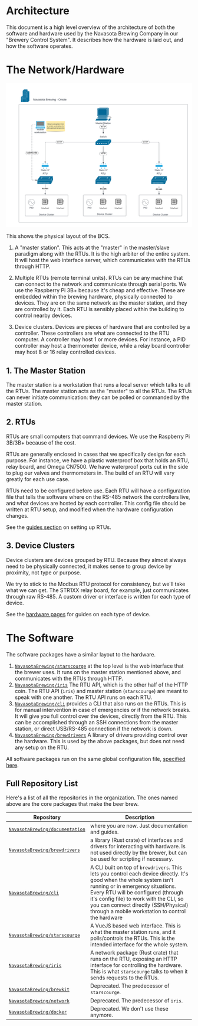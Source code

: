 # Architecture

This document is a high level overview of the architecture of both the software and hardware used by the Navasota Brewing Company in our "Brewery Control System". It describes how the hardware is laid out, and how the software operates.

# The Network/Hardware

![architecture.png](images/nbc_network_architecture.png)

This shows the physical layout of the BCS.

1. A "master station". This acts at the "master" in the master/slave paradigm along with the RTUs. It is the high arbiter of the entire system. It will host the web interface server, which communicates with the RTUs through HTTP.

2. Multiple RTUs (remote terminal units). RTUs can be any machine that can connect to the network and communicate through serial ports. We use the Raspberry Pi 3B+ because it's cheap and effective. These are embedded within the brewing hardware, physically connected to devices. They are on the same network as the master station, and they are controlled by it. Each RTU is sensibly placed within the building to control nearby devices.

3. Device clusters. Devices are pieces of hardware that are controlled by a controller. These controllers are what are connected to the RTU computer. A controller may host 1 or more devices. For instance, a PID controller may host a thermometer device, while a relay board controller may host 8 or 16 relay controlled devices.

## 1. The Master Station
The master station is a workstation that runs a local server which talks to all the RTUs. The master station acts as the "master" to all the RTUs. The RTUs can never initiate communication: they can be polled or commanded by the master station.

## 2. RTUs
RTUs are small computers that command devices. We use the Raspberry Pi 3B/3B+ because of the cost.

RTUs are generally enclosed in cases that we specifically design for each purpose. For instance, we have a plastic waterproof box that holds an RTU, relay board, and Omega CN7500. We have waterproof ports cut in the side to plug our valves and thermometers in. The build of an RTU will vary greatly for each use case.

RTUs need to be configured before use. Each RTU will have a configuration file that tells the software where on the RS-485 network the controllers live, and what devices are hosted by each controller. This config file should be written at RTU setup, and modified when the hardware configuration changes.

See the [guides section](guides/readme.md) on setting up RTUs.

## 3. Device Clusters
Device clusters are devices grouped by RTU. Because they almost always need to be physically connected, it makes sense to group device by proximity, not type or purpose.

We try to stick to the Modbus RTU protocol for consistency, but we'll take what we can get. The STR1XX relay board, for example, just communicates through raw RS-485. A custom driver or interface is written for each type of device.

See the [hardware pages](hardware/readme.md) for guides on each type of device.


# The Software
The software packages have a similar layout to the hardware.

1. [`NavasotaBrewing/starscourge`](https://github.com/NavasotaBrewing/starscourge) at the top level is the web interface that the brewer uses. It runs on the master station mentioned above, and communicates with the RTUs through HTTP.
2. [`NavasotaBrewing/iris`](https://github.com/NavasotaBrewing/iris) The RTU API, which is the other half of the HTTP coin. The RTU API (`iris`) and master station (`starscourge`) are meant to speak with one another. The RTU API runs on each RTU.
3. [`NavasotaBrewing/cli`](https://github.com/NavasotaBrewing/cli) provides a CLI that also runs on the RTUs. This is for manual intervention in case of emergencies or if the network breaks. It will give you full control over the devices, directly from the RTU. This can be accomplished through an SSH connections from the master station, or direct USB/RS-485 connection if the network is down.
4. [`NavasotaBrewing/brewdrivers`](https://github.com/NavasotaBrewing/brewdrivers) A library of drivers providing control over the hardware. This is used by the above packages, but does not need any setup on the RTU.

All software packages run on the same global configuration file, [specified here](RTU_Configuration/configuration.md).

## Full Repository List
Here's a list of all the repositories in the organization. The ones named above are the core packages that make the beer brew.

| Repository | Description |
| ---------- | ----------- |
| [`NavasotaBrewing/documentation`](https://github.com/NavasotaBrewing/documentation) | where you are now. Just documentation and guides. |
| [`NavasotaBrewing/brewdrivers`](https://github.com/NavasotaBrewing/brewdrivers) | a library (Rust crate) of interfaces and drivers for interacting with hardware. Is not used directly by the brewer, but can be used for scripting if necessary. |
| [`NavasotaBrewing/cli`](https://github.com/NavasotaBrewing/cli) | A CLI built on top of `brewdrivers`. This lets you control each device directly. It's good when the whole system isn't running or in emergency situations. Every RTU will be configured (through it's config file) to work with the CLI, so you can connect directly (SSH/Physical) through a mobile workstation to control the hardware |
| [`NavasotaBrewing/starscourge`](https://github.com/NavasotaBrewing/starscourge) | A VueJS based web interface. This is what the master station runs, and it polls/controls the RTUs. This is the intended interface for the whole system. |
| [`NavasotaBrewing/iris`](https://github.com/NavasotaBrewing/iris) | A network package (Rust crate) that runs on the RTU, exposing an HTTP interface for controlling the hardware. This is what `starscourge` talks to when it sends requests to the RTUs. |
| [`NavasotaBrewing/brewkit`](https://github.com/NavasotaBrewing/brewkit) | Deprecated. The predecessor of `starscourge`. |
| [`NavasotaBrewing/network`](https://github.com/NavasotaBrewing/network) | Deprecated. The predecessor of `iris`. |
| [`NavasotaBrewing/docker`](https://github.com/NavasotaBrewing/docker) | Deprecated. We don't use these anymore. |



